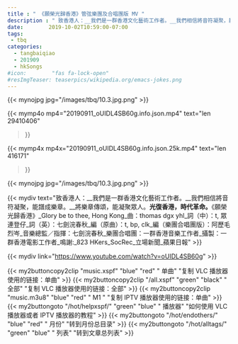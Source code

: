 ```yaml
---
title : " 《願榮光歸香港》管弦樂團及合唱團版 MV "
description : " 致香港人：__我們是一群香港文化藝術工作者。__我們相信將音符凝聚，能譜成樂章。__將樂章傳頌，能凝聚眾人。__光復香港，時代革命。__《願榮光歸香港》_Glory be to thee, Hong Kong_曲：thomas dgx yhl_詞（中）：t, 眾連登仔_詞（英）：七劍浣春秋_編（原曲）：t, bp, clk_編（樂團合唱團版）：阿歷毛烈岑_音樂總監／指揮：七劍浣春秋_樂團合唱團：一群香港音樂工作者_攝製：一群香港電影工作者_鳴謝:_823 HKers_SocRec_立場新聞_蘋果日報 "
date:        2019-10-02T10:59:00-07:00
tags:
 - tbq
categories:
  - tangbaiqiao
  - 201909
  - hkSongs
#icon:        "fas fa-lock-open"
#resImgTeaser: teaserpics/wikipedia.org/emacs-jokes.png
---
```


{{< mynojpg jpg="/images/tbq/10.3.jpg.png" >}}

{{< mymp4o mp4="20190911_oUIDL4SB60g.info.json.mp4" 
text="len 29410406"
>}}

{{< mymp4x  mp4x="20190911_oUIDL4SB60g.info.json.25k.mp4"
text="len 416171"
>}}

{{< mynojpg jpg="/images/tbq/10.3.jpg.png" >}}

{{< mydiv text="致香港人：__我們是一群香港文化藝術工作者。__我們相信將音符凝聚，能譜成樂章。__將樂章傳頌，能凝聚眾人。__光復香港，時代革命。__《願榮光歸香港》_Glory be to thee, Hong Kong_曲：thomas dgx yhl_詞（中）：t, 眾連登仔_詞（英）：七劍浣春秋_編（原曲）：t, bp, clk_編（樂團合唱團版）：阿歷毛烈岑_音樂總監／指揮：七劍浣春秋_樂團合唱團：一群香港音樂工作者_攝製：一群香港電影工作者_鳴謝:_823 HKers_SocRec_立場新聞_蘋果日報" >}}
<br>

{{< mydiv link="https://www.youtube.com/watch?v=oUIDL4SB60g" >}}




{{< my2buttoncopy2clip "music.xspf"        "blue"   "red"    " 单曲"  "复制 VLC 播放器使用的链接：单曲" >}} {{< my2buttoncopy2clip "/all.xspf"         "green"  "black"  " 全部"  "复制 VLC 播放器使用的链接：全部" >}} {{< my2buttoncopy2clip "music.m3u8"        "blue"   "red"    " M1 "    "复制 IPTV 播放器使用的链接：单曲" >}} {{< my2buttongoto      "/hot/helpxspf/"    "green"  "blue"   " 播放器" "如何使用 VLC 播放器或者 IPTV 播放器的教程" >}} {{< my2buttongoto      "/hot/endothers/"   "blue"   "red"    " 月份"   "转到月份总目录" >}} {{< my2buttongoto      "/hot/alltags/"     "green"  "blue"   " 列表"   "转到文章总列表" >}} 
